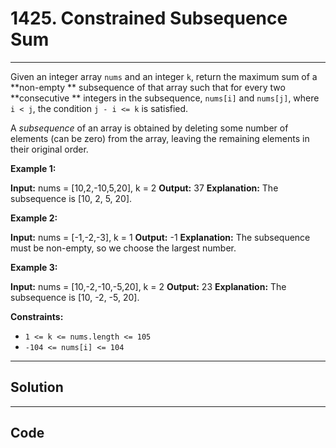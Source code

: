 # 1425. Constrained Subsequence Sum

---

Given an integer array `nums` and an integer `k`, return the maximum sum of a **non-empty ** subsequence of that array such that for every two **consecutive ** integers in the subsequence, `nums[i]` and `nums[j]`, where `i < j`, the condition `j - i <= k` is satisfied.

A _subsequence_ of an array is obtained by deleting some number of elements (can be zero) from the array, leaving the remaining elements in their original order.

 

**Example 1:**


**Input:** nums = [10,2,-10,5,20], k = 2
**Output:** 37
**Explanation:** The subsequence is [10, 2, 5, 20].


**Example 2:**


**Input:** nums = [-1,-2,-3], k = 1
**Output:** -1
**Explanation:** The subsequence must be non-empty, so we choose the largest number.


**Example 3:**


**Input:** nums = [10,-2,-10,-5,20], k = 2
**Output:** 23
**Explanation:** The subsequence is [10, -2, -5, 20].


 

**Constraints:**

  * `1 <= k <= nums.length <= 105`
  * `-104 <= nums[i] <= 104`

---

## Solution



---

## Code
```python


```
